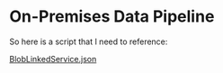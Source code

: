 # On-Premises Data Pipeline

So here is a script that I need to reference:

[BlobLinkedService.json](scripts/1_ingress-on-prem-pipeline/BlobLinkedService.json)
